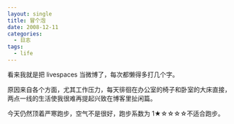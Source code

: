 ```yaml
---
layout: single
title: 冒个泡
date: 2008-12-11
categories:
  - 日志
tags:
  - life
---
```


看来我就是把 livespaces 当微博了，每次都懒得多打几个字。

原因来自各个方面，尤其工作压力，每天徘徊在办公室的椅子和卧室的大床直接，两点一线的生活使我很难再提起兴致在博客里扯闲篇。

今天仍然顶着严寒跑步，空气不是很好，跑步系数为 1&#9733;&#9734;&#9734;&#9734;&#9734;不适合跑步。
